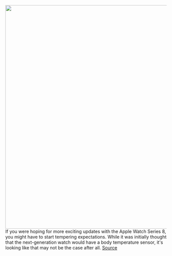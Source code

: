 <img src='https://cdn.vox-cdn.com/thumbor/sLlylARphqiUPGsuZSvVBXChNeI=/0x0:2040x1360/1200x800/filters:focal(857x517:1183x843)/cdn.vox-cdn.com/uploads/chorus_image/image/70370411/vpavic_211006_4796_0039.0.jpg' width='700px' /><br/>
If you were hoping for more exciting updates with the Apple Watch Series 8, you might have to start tempering expectations. While it was initially thought that the next-generation watch would have a body temperature sensor, it's looking like that may not be the case after all.
<a href='https://www.theverge.com/2022/1/10/22876324/apple-watch-series-8-body-temperature-smartwatch'> Source <a/>